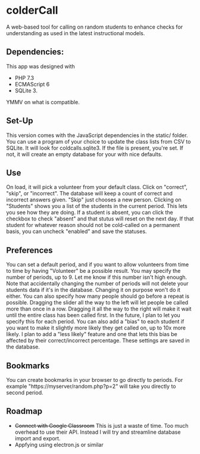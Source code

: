 # colderCall
A web-based tool for calling on random students to enhance checks for understanding as used in the latest instructional models.
##  Dependencies:
This app was designed with 
* PHP 7.3
* ECMAScript 6
* SQLite 3.

YMMV on what is compatible.
## Set-Up
This version comes with the JavaScript dependencies in the static/ folder. You can use a program of your choice to update the class lists from CSV to SQLite. It will look for coldcalls.sqlite3. If the file is present, you're set. If not, it will create an empty database for your with nice defaults.
## Use
On load, it will pick a volunteer from your default class. Click on "correct", "skip", or "incorrect". The database will keep a count of correct and incorrect answers given. "Skip" just chooses a new person.
Clicking on "Students" shows you a list of the students in the current period. This lets you see how they are doing. If a student is absent, you can click the checkbox to check "absent" and that stutus will reset on the next day. If that student for whatever reason should not be cold-called on a permanent basis, you can uncheck "enabled" and save the statuses. 

## Preferences
You can set a default period, and if you want to allow volunteers from time to time by having "Volunteer" be a possible result. You may specify the number of periods, up to 9. Let me know if this number isn't high enough. Note that accidentally changing the number of periods will not delete your students data if it's in the database. Changing it on purpose won't do it either.
You can also specify how many people should go before a repeat is possible. Dragging the slider all the way to the left will let people be called more than once in a row. Dragging it all the way to the right will make it wait until the entire class has been called first. In the future, I plan to let you specify this for each period.
You can also add a "bias" to each student if you want to make it slightly more likely they get called on, up to 10x more likely. I plan to add a "less likely" feature and one that lets this bias be affected by their correct/incorrect percentage.
These settings are saved in the database. 
## Bookmarks
You can create bookmarks in your browser to go directly to periods. For example "https://myserver/random.php?p=2" will take you directly to second period.
## Roadmap
* ~~Connect with Google Classroom~~ This is just a waste of time. Too much overhead to use their API. Instead I will try and streamline database import and export.
* Appfying using electron.js or similar
